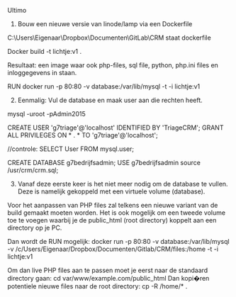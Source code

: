 ﻿Ultimo
1.	Bouw een nieuwe versie van linode/lamp via een Dockerfile

C:\Users\Eigenaar\Dropbox\Documenten\GitLab\CRM staat dockerfile

Docker build -t lichtje:v1 .

Resultaat: een image waar ook php-files, sql file, python, php.ini files en inloggegevens in staan.

RUN
docker run -p 80:80 -v database:/var/lib/mysql -t -i lichtje:v1

2.	Eenmalig: Vul de database en maak user aan die rechten heeft.

mysql -uroot -pAdmin2015

CREATE USER 'g7triage'@'localhost' IDENTIFIED BY 'TriageCRM';
GRANT ALL PRIVILEGES ON * . * TO 'g7triage'@'localhost';

//controle: SELECT User FROM mysql.user;

CREATE DATABASE g7bedrijfsadmin;
USE g7bedrijfsadmin
source /usr/crm/crm.sql;

3. Vanaf deze eerste keer is het niet meer nodig om de database te vullen. Deze is namelijk gekoppeld met een virtuele volume (database).

Voor het aanpassen van PHP files zal telkens een nieuwe variant van de build gemaakt moeten worden. Het is ook mogelijk om een tweede volume toe te voegen waarbij je de public_html (root directory) koppelt aan een directory op je PC.

Dan wordt de RUN mogelijk:
docker run -p 80:80 -v database:/var/lib/mysql -v /c/Users/Eigenaar/Dropbox/Documenten/Gitlab/CRM/files:/home -t -i lichtje:v1

Om dan live PHP files aan te passen moet je eerst naar de standaard directory gaan:
cd var/www/example.com/public_html
Dan kopi�ren potentiele nieuwe files naar de root directory:
cp -R /home/* .
